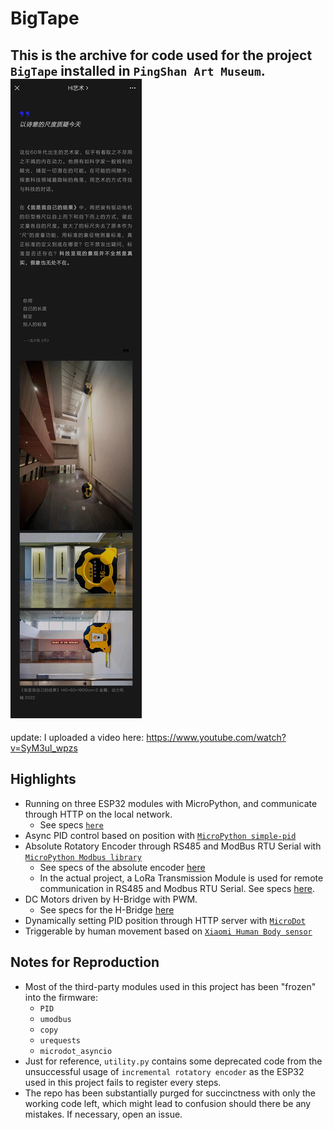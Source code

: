 # BigTape
This is the archive for code used for the project `BigTape` installed in `PingShan Art Museum`.
![](BigTape.jpg)
---
update: I uploaded a video here: https://www.youtube.com/watch?v=SyM3ul_wpzs

## Highlights
- Running on three ESP32 modules with MicroPython, and communicate through HTTP on the local network.
    - See specs [`here`](https://item.taobao.com/item.htm?spm=a1z09.2.0.0.23412e8dIjpdVC&id=544098298735&_u=h5oppnr8c07)
- Async PID control based on position with [`MicroPython simple-pid`](https://micropython-simple-pid.readthedocs.io/en/latest/#)
- Absolute Rotatory Encoder through RS485 and ModBus RTU Serial with [`MicroPython Modbus library`](https://github.com/brainelectronics/micropython-modbus)
    - See specs of the absolute encoder [here](http://www.buruiter.com/col.jsp?id=116)
    - In the actual project, a LoRa Transmission Module is used for remote communication in RS485 and Modbus RTU Serial. See specs [here](https://item.taobao.com/item.htm?spm=a1z09.2.0.0.44c72e8dhUzPyZ&id=626911956873&_u=h5oppnrb721).
- DC Motors driven by H-Bridge with PWM.
    - See specs for the H-Bridge [here](https://item.taobao.com/item.htm?spm=a1z09.2.0.0.23412e8dIjpdVC&id=541299572681&_u=h5oppnr0e11)
- Dynamically setting PID position through HTTP server with [`MicroDot`](https://github.com/miguelgrinberg/microdot)
- Triggerable by human movement based on [`Xiaomi Human Body sensor`](https://detail.tmall.com/item.htm?spm=a230r.1.14.29.26cad854OZ6heK&id=678617599483&ns=1&abbucket=4)


## Notes for Reproduction
- Most of the third-party modules used in this project has been "frozen" into the firmware:
    - `PID`
    - `umodbus`
    - `copy`
    - `urequests`
    - `microdot_asyncio`
- Just for reference, `utility.py` contains some deprecated code from the unsuccessful usage of `incremental rotatory encoder` as the ESP32 used in this project fails to register every steps.
- The repo has been substantially purged for succinctness with only the working code left, which might lead to confusion should there be any mistakes. If necessary, open an issue.

